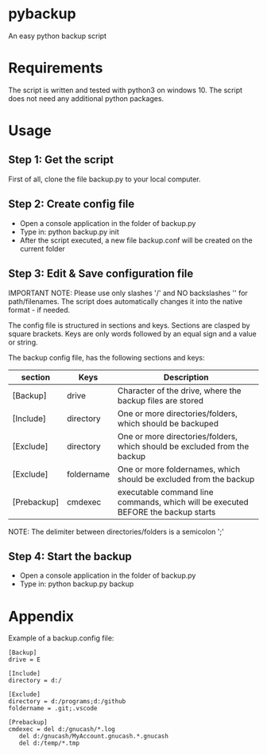 # pybackup
An easy python backup script

# Requirements
The script is written and tested with python3 on windows 10.
The script does not need any additional python packages.

# Usage

## Step 1: Get the script
First of all, clone the file backup.py to your local computer.

## Step 2: Create config file
- Open a console application in the folder of backup.py
- Type in: python backup.py init
- After the script executed, a new file backup.conf will be created on the current folder

## Step 3: Edit & Save configuration file
IMPORTANT NOTE: Please use only slashes '/' and NO backslashes '\' for path/filenames.
The script does automatically changes it into the native format - if needed.

The config file is structured in sections and keys.
Sections are clasped by square brackets.
Keys are only words followed by an equal sign and a value or string.

The backup config file, has the following sections and keys:

|section|Keys|Description|
|-------|----|-----------|
|[Backup]|drive|Character of the drive, where the backup files are stored|
|[Include]|directory|One or more directories/folders, which should be backuped|
|[Exclude]|directory|One or more directories/folders, which should be excluded from the backup|
|[Exclude]|foldername|One or more foldernames, which should be excluded from the backup|
|[Prebackup]|cmdexec|executable command line commands, which will be executed BEFORE the backup starts|

NOTE: The delimiter between directories/folders is a semicolon ';'

## Step 4: Start the backup
- Open a console application in the folder of backup.py
- Type in: python backup.py backup

# Appendix
Example of a backup.config file:

```
[Backup]
drive = E

[Include]
directory = d:/

[Exclude]
directory = d:/programs;d:/github
foldername = .git;.vscode

[Prebackup]
cmdexec = del d:/gnucash/*.log
   del d:/gnucash/MyAccount.gnucash.*.gnucash
   del d:/temp/*.tmp
```
